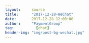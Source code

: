 ```yaml
---
layout:     source 
title:      "2017-12-28-WeChat"
date:       2017-12-28 12:00:00
author:     "PaymentGroup"
tag:		  [chat]
header-img: "img/post-bg-wechat.jpg"
---
```

